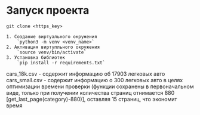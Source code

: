 # Запуск проекта

`git clone <https_key>`

```
1. Создание виртуального окружения
    `python3 -m venv <venv_name>`
2. Активация виртупльного окружения
    `source venv/bin/activate`
3. Установка библиотек
    `pip install -r requirements.txt`
```

cars_18k.csv - содержит информацию об 17903 легковых авто
cars_small.csv - содержит информацию о 300 легковых авто в целях оптимизации времени проверки (функции сохранены в первоначальном виде, только при получении количества страниц отнимается 880 [get_last_page(category)-880)], оставляя 15 страниц, что экономит время